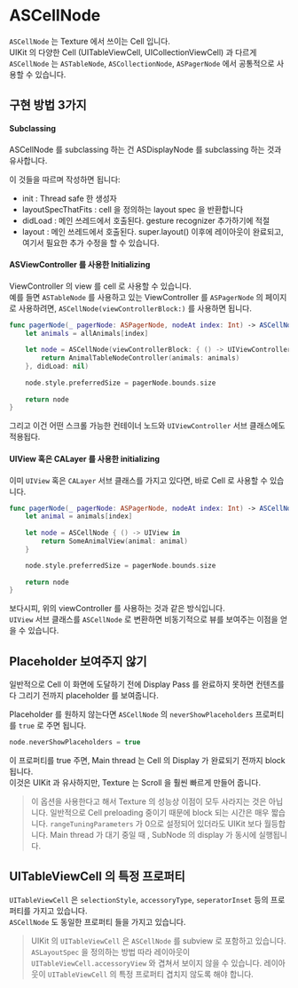 # ASCellNode

`ASCellNode` 는 Texture 에서 쓰이는 Cell 입니다.   
UIKit 의 다양한 Cell \(UITableViewCell, UICollectionViewCell\) 과 다르게 `ASCellNode` 는 `ASTableNode`, `ASCollectionNode`, `ASPagerNode` 에서 공통적으로 사용할 수 있습니다.

## 구현 방법 3가지

#### Subclassing

ASCellNode 를 subclassing 하는 건 ASDisplayNode 를 subclassing 하는 것과 유사합니다.

이 것들을 따르며 작성하면 됩니다:

* init : Thread safe 한 생성자
* layoutSpecThatFits : cell 을 정의하는 layout spec 을 반환합니다
* didLoad : 메인 쓰레드에서 호출된다. gesture recognizer 추가하기에 적절
* layout : 메인 쓰레드에서 호출된다. super.layout\(\) 이후에 레이아웃이 완료되고, 여기서 필요한 추가 수정을 할 수 있습니다.

#### ASViewController 를 사용한 Initializing

ViewController 의 view 를 cell 로 사용할 수 있습니다.  
예를 들면 `ASTableNode` 를 사용하고 있는 ViewController 를 `ASPagerNode` 의 페이지로 사용하려면, `ASCellNode(viewControllerBlock:)` 를 사용하면 됩니다.

```swift
func pagerNode(_ pagerNode: ASPagerNode, nodeAt index: Int) -> ASCellNode {
    let animals = allAnimals[index]
    
    let node = ASCellNode(viewControllerBlock: { () -> UIViewController in
        return AnimalTableNodeController(animals: animals)
    }, didLoad: nil)
    
    node.style.preferredSize = pagerNode.bounds.size
    
    return node
}
```

그리고 이건 어떤 스크롤 가능한 컨테이너 노드와 `UIViewController` 서브 클래스에도 적용됩다.

#### UIView 혹은 CALayer 를 사용한 initializing

이미 `UIView` 혹은 `CALayer` 서브 클래스를 가지고 있다면, 바로 Cell 로 사용할 수 있습니다.

```swift
func pagerNode(_ pagerNode: ASPagerNode, nodeAt index: Int) -> ASCellNode {
    let animal = animals[index]
    
    let node = ASCellNode { () -> UIView in
        return SomeAnimalView(animal: animal)
    }

    node.style.preferredSize = pagerNode.bounds.size
    
    return node
}
```

보다시피, 위의 viewController 를 사용하는 것과 같은 방식입니다.  
`UIView` 서브 클래스를 `ASCellNode` 로 변환하면 비동기적으로 뷰를 보여주는 이점을 얻을 수 있습니다.

## Placeholder 보여주지 않기

일반적으로 Cell 이 화면에 도달하기 전에 Display Pass 를 완료하지 못하면 컨텐츠를 다 그리기 전까지 placeholder 를 보여줍니다.

Placeholder 를 원하지 않는다면 `ASCellNode` 의 `neverShowPlaceholders` 프로퍼티를 `true` 로 주면 됩니다.

```swift
node.neverShowPlaceholders = true
```

이 프로퍼티를 true 주면, Main thread 는 Cell 의  Display 가 완료되기 전까지 block 됩니다.  
이것은 UIKit 과 유사하지만, Texture 는 Scroll 을 훨씬 빠르게 만들어 줍니다.

> 이 옵션을 사용한다고 해서 Texture 의 성능상 이점이 모두 사라지는 것은 아닙니다. 일반적으로 Cell  preloading 중이기 때문에 block 되는 시간은 매우 짧습니다. `rangeTuningParameters` 가 0으로 설정되어 있더라도 UIKit 보다 월등합니다. Main thread 가 대기 중일 때 , SubNode 의 display 가 동시에 실행됩니다.

## UITableViewCell 의 특정 프로퍼티

`UITableViewCell` 은 `selectionStyle`, `accessoryType`, `seperatorInset` 등의 프로퍼티를 가지고 있습니다.  
 `ASCellNode` 도 동일한 프로퍼티 들을 가지고 있습니다.

> UIKit 의 `UITableViewCell` 은 `ASCellNode` 를 subview 로 포함하고 있습니다.  
> `ASLayoutSpec` 을 정의하는 방법 따라 레이아웃이 `UITableViewCell.accessoryView` 와 겹쳐서 보이지 않을 수 있습니다. 레이아웃이 `UITableViewCell` 의 특정 프로퍼티 겹치지 않도록 해야 합니다.

